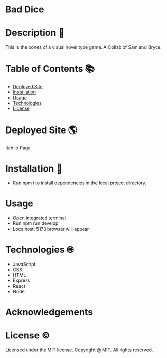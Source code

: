 # Bad Dice

# Description 📝

This is the bones of a visual novel type game. A Collab of Sam and Bryce.

# Table of Contents 📚

 - [Deployed Site](#deployed-site)
 - [Installation](#installation)
 - [Usage](#usage)
 - [Technologies](#technologies)
 - [License](#license)


# Deployed Site 🌎
Itch.io Page

# Installation 📎
- Run npm i to install dependencies in the local project directory.

# Usage
 - Open integrated terminal
 - Run npm run develop
 - Localhost: 5173 browser will appear 

# Technologies 🌐

- JavaScript
- CSS
- HTML
- Express
- React
- Node

# Acknowledgements


# License ©

Licensed under the MIT license. Copyright @ MIT. All rights reserved.

